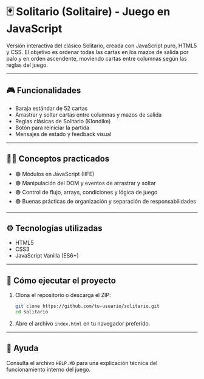 # 🃏 Solitario (Solitaire) - Juego en JavaScript

Versión interactiva del clásico Solitario, creada con JavaScript puro, HTML5 y CSS. El objetivo es ordenar todas las cartas en los mazos de salida por palo y en orden ascendente, moviendo cartas entre columnas según las reglas del juego.

---

## 🎮 Funcionalidades

- Baraja estándar de 52 cartas
- Arrastrar y soltar cartas entre columnas y mazos de salida
- Reglas clásicas de Solitario (Klondike)
- Botón para reiniciar la partida
- Mensajes de estado y feedback visual

---

## 🧑‍💻 Conceptos practicados

- 🟢 Módulos en JavaScript (IIFE)
- 🟢 Manipulación del DOM y eventos de arrastrar y soltar
- 🟢 Control de flujo, arrays, condiciones y lógica de juego
- 🟢 Buenas prácticas de organización y separación de responsabilidades

---

## ⚙️ Tecnologías utilizadas

- HTML5
- CSS3
- JavaScript Vanilla (ES6+)

---

## 🚀 Cómo ejecutar el proyecto

1. Clona el repositorio o descarga el ZIP:
   ```bash
   git clone https://github.com/tu-usuario/solitario.git
   cd solitario
   ```
2. Abre el archivo `index.html` en tu navegador preferido.

---

## 📄 Ayuda

Consulta el archivo `HELP.MD` para una explicación técnica del funcionamiento interno del juego. 